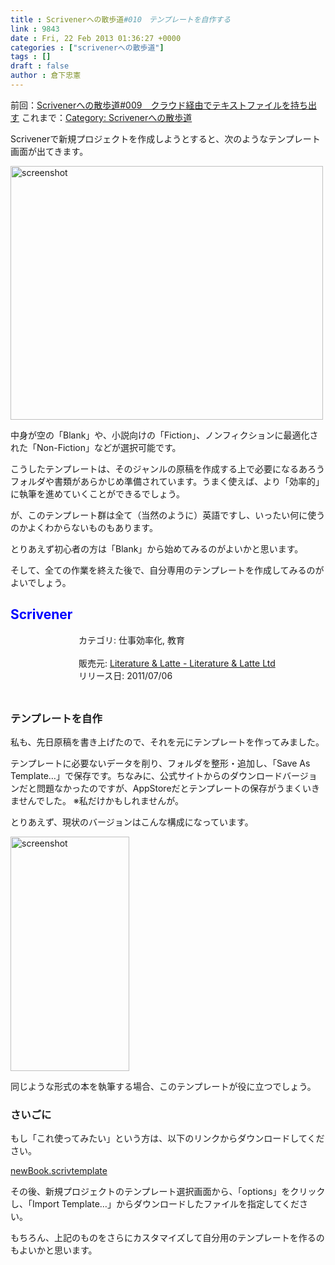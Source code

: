 ```yaml
---
title : Scrivenerへの散歩道#010　テンプレートを自作する
link : 9843
date : Fri, 22 Feb 2013 01:36:27 +0000
categories : ["scrivenerへの散歩道"]
tags : []
draft : false
author : 倉下忠憲
---
```


前回：<a href="https://rashita.net/blog/?p=9556" target="_blank">Scrivenerへの散歩道#009　クラウド経由でテキストファイルを持ち出す</a>
これまで：<a href="https://rashita.net/blog/?cat=279" target="_blank">Category: Scrivenerへの散歩道</a>

Scrivenerで新規プロジェクトを作成しようとすると、次のようなテンプレート画面が出てきます。

<a href="https://rashita.net/blog/wp-content/uploads/2013/02/screenshot3.png"><img src="https://rashita.net/blog/wp-content/uploads/2013/02/screenshot3.png" alt="screenshot" width="500" height="406" class="alignnone size-full wp-image-9844" /></a>

中身が空の「Blank」や、小説向けの「Fiction」、ノンフィクションに最適化された「Non-Fiction」などが選択可能です。

こうしたテンプレートは、そのジャンルの原稿を作成する上で必要になるあろうフォルダや書類があらかじめ準備されています。うまく使えば、より「効率的」に執筆を進めていくことができるでしょう。

が、このテンプレート群は全て（当然のように）英語ですし、いったい何に使うのかよくわからないものもあります。

とりあえず初心者の方は「Blank」から始めてみるのがよいかと思います。

そして、全ての作業を終えた後で、自分専用のテンプレートを作成してみるのがよいでしょう。
<h2><span style="color: rgb(0, 0, 255);">Scrivener</span></h2><div style="margin: 0;float: left;"><div style="margin-left: 109px;"><a href="https://itunes.apple.com/jp/app/scrivener/id418889511?mt=12&uo=4&at=11l4y8" target="itunes_store" rel="nofollow" style="text-decoration: none;"><img src="http://a375.phobos.apple.com/us/r1000/068/Purple/v4/7f/c7/66/7fc7663d-0b33-0fcb-7924-d384ce39b2a5/Scrivener.100x100-75.png" style="margin-left: -109px; float: left; width: 100px; height: 100px;"><img src="http://r.mzstatic.com/htmlResources/2338/images/mask100.png" style="margin-left: -109px; float: left; width: 100px; height: 100px;" /></a></div></div> カテゴリ: 仕事効率化, 教育<br><br> 販売元: <a href="https://itunes.apple.com/jp/app/scrivener/id418889511?mt=12&uo=4&at=11l4y8" target="itunes_store" rel="nofollow">Literature & Latte - Literature & Latte Ltd</a><br> リリース日: 2011/07/06<br style="clear: both;">

<h3>テンプレートを自作</h3>
私も、先日原稿を書き上げたので、それを元にテンプレートを作ってみました。

テンプレートに必要ないデータを削り、フォルダを整形・追加し、「Save As Template…」で保存です。ちなみに、公式サイトからのダウンロードバージョンだと問題なかったのですが、AppStoreだとテンプレートの保存がうまくいきませんでした。
※私だけかもしれませんが。

とりあえず、現状のバージョンはこんな構成になっています。

<a href="https://rashita.net/blog/wp-content/uploads/2013/02/screenshot4.png"><img src="https://rashita.net/blog/wp-content/uploads/2013/02/screenshot4.png" alt="screenshot" width="190" height="375" class="alignnone size-full wp-image-9845" /></a>

同じような形式の本を執筆する場合、このテンプレートが役に立つでしょう。

<h3>さいごに</h3>
もし「これ使ってみたい」という方は、以下のリンクからダウンロードしてください。

<a href="http://dl.dropbox.com/u/554861/newBook.scrivtemplate">newBook.scrivtemplate</a>

その後、新規プロジェクトのテンプレート選択画面から、「options」をクリックし、「Import Template…」からダウンロードしたファイルを指定してください。

もちろん、上記のものをさらにカスタマイズして自分用のテンプレートを作るのもよいかと思います。